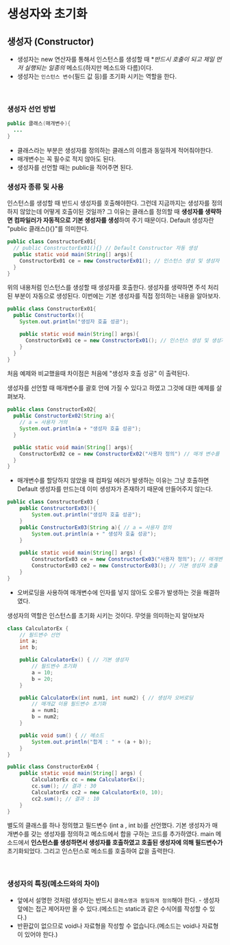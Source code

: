 # 생성자와 초기화

## 생성자 (Constructor)
- 생성자는 new 연산자를 통해서 인스턴스를 생성할 때 **반드시 호출이 되고 제일 먼저 실행되는 일종의* 메소드(하지만 메소드와 다름)이다.
- 생성자는 `인스턴스 변수`(필드 값 등)를 초기화 시키는 역할을 한다.

<br>

### 생성자 선언 방법
```java
public 클래스(매개변수){
  ...
}
```
- 클래스라는 부분은 생성자를 정의하는 클래스의 이름과 동일하게 적어줘야한다.
- 매개변수는 꼭 필수로 적지 않아도 된다.
- 생성자를 선언할 때는 public을 적어주면 된다.

### 생성자 종류 및 사용
인스턴스를 생성할 때 반드시 생성자를 호출해야한다. 그런데 지금까지는 생성자를 정의하지 않았는데 어떻게 호출이된 것일까? 그 이유는 클래스를 정의할 때 **생성자를 생략하면 컴파일러가 자동적으로 기본 생성자를 생성**하여 주기 때문이다. Default 생성자란 "public 클래스(){}"를 의미한다. 
```java
public class ConstructorEx01{
  // public ConstructorEx01(){} // Default Constructor 자동 생성
  public static void main(String[] args){
    ConstructorEx01 ce = new ConstructorEx01(); // 인스턴스 생성 및 생성자 호출
  }
}
```
위의 내용처럼 인스턴스를 생성할 때 생성자를 호출한다. 생성자를 생략하면 주석 처리된 부분이 자동으로 생성된다. 이번에는 기본 생성자를 직접 정의하는 내용을 알아보자.
```java
public class ConstructorEx01{
  public ConstructorEx(){
    System.out.println("생성자 호출 성공");

    public static void main(String[] args){
      ConstructorEx01 ce = new ConstructorEx01(); // 인스턴스 생성 및 생성자 호출
    }
  }
}
```

처음 예제와 비교했을때 차이점은 처음에 "생성자 호출 성공" 이 출력된다.  
  
생성자를 선언할 때 매개변수를 괄호 안에 가질 수 있다고 하였고 그것에 대한 예제를 살펴보자.
```java
public class ConstructorEx02{
  public ConstructorEx02(String a){
    // a = 사용자 거의
    System.out.println(a + "생성자 호출 성공");
  }

  public static void main(String[] args){
    ConstructorEx02 ce = new ConstructorEx02("사용자 정의") // 매개 변수를 갖는 생성자. 매개변수를 할당하지 않으면 컴파일 에러가 발생한다.
  }
}
```
- 매개변수를 할당하지 않았을 때 컴파일 에러가 발생하는 이유는 그냥 호출하면 Default 생성자를 만드는데 이미 생성자가 존재하기 때문에 만들어주지 않는다.

```java
public class ConstructorEx03 {
	public ConstructorEx03(){
		System.out.println("생성자 호출 성공");
	}
	public ConstructorEx03(String a){ // a = 사용자 정의
		System.out.println(a + " 생성자 호출 성공");
	}
	
	public static void main(String[] args) {
		ConstructorEx03 ce = new ConstructorEx03("사용자 정의"); // 매개변수를 갖는 생성자 호출
		ConstructorEx03 ce2 = new ConstructorEx03(); // 기본 생성자 호출
	}
}
```
- 오버로딩을 사용하여 매개변수에 인자를 넣지 않아도 오류가 발생하는 것을 해결하였다.  

  
생성자의 역할은 인스턴스를 초기화 시키는 것이다. 무엇을 의미하는지 알아보자
```java
class CalculatorEx {
	// 필드변수 선언
	int a;
	int b;

	public CalculatorEx() { // 기본 생성자
		// 필드변수 초기화
		a = 10;
		b = 20;
	}

	public CalculatorEx(int num1, int num2) { // 생성자 오버로딩
		// 매개값 이용 필드변수 초기화
		a = num1;
		b = num2;
	}

	public void sum() { // 메소드
		System.out.println("합계 : " + (a + b));
	}
}

public class ConstructorEx04 {
	public static void main(String[] args) {
		CalculatorEx cc = new CalculatorEx();
		cc.sum(); // 결과 : 30
		CalculatorEx cc2 = new CalculatorEx(0, 10);
		cc2.sum(); // 결과 : 10
	}
}
```
별도의 클래스를 하나 정의했고 필드변수 (int a , int b)를 선언했다. 기본 생성자가 매개변수를 갖는 생성자를 정의하고 메소드에서 합을 구하는 코드를 추가하였다. main 메소드에서 **인스턴스를 생성하면서 생성자를 호출하였고 호출된 생성자에 의해 필드변수가** 초기화되었다. 그리고 인스턴스로 메소드를 호출하여 값을 출력한다.

<br>

### 생성자의 특징(메소드와의 차이)
- 앞에서 설명한 것처럼 생성자는 반드시 `클래스명과 동일하게 정의`해야 한다. - 생성자 앞에는 접근 제어자만 올 수 있다.(메소드는 static과 같은 수식어를 작성할 수 있다.)
- 반환값이 없으므로 void나 자료형을 작성할 수 없습니다.(메소드는 void나 자료형이 있어야 한다.)